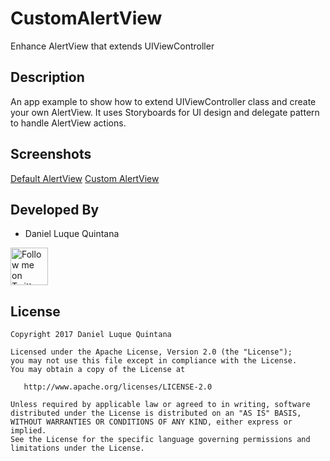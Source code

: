 # CustomAlertView
Enhance AlertView that extends UIViewController

Description
--------------------------
An app example to show how to extend UIViewController class and create your own AlertView. It uses Storyboards for UI design and delegate pattern to handle AlertView actions.

Screenshots
--------------------------

[Default AlertView](./Screenshots/defaultAlertView.png)
[Custom AlertView](./Screenshots/customAlertView.png)

Developed By
--------------------------

* Daniel Luque Quintana

<a href="https://twitter.com/DaniLuque20">
  <img alt="Follow me on Twitter" src="https://image.freepik.com/iconos-gratis/twitter-logo_318-40209.jpg" height="60" width="60"/>
</a>

License
-------

    Copyright 2017 Daniel Luque Quintana

    Licensed under the Apache License, Version 2.0 (the "License");
    you may not use this file except in compliance with the License.
    You may obtain a copy of the License at

       http://www.apache.org/licenses/LICENSE-2.0

    Unless required by applicable law or agreed to in writing, software
    distributed under the License is distributed on an "AS IS" BASIS,
    WITHOUT WARRANTIES OR CONDITIONS OF ANY KIND, either express or implied.
    See the License for the specific language governing permissions and
    limitations under the License.
